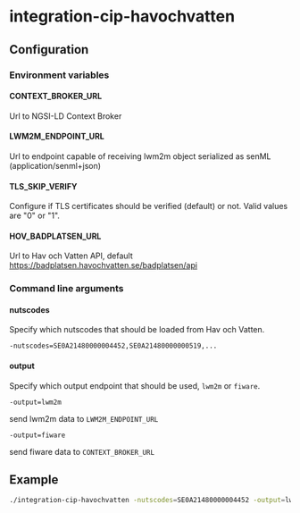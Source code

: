 # integration-cip-havochvatten

## Configuration

### Environment variables

#### CONTEXT_BROKER_URL

Url to NGSI-LD Context Broker

#### LWM2M_ENDPOINT_URL

Url to endpoint capable of receiving lwm2m object serialized as senML (application/senml+json) 

#### TLS_SKIP_VERIFY

Configure if TLS certificates should be verified (default) or not. Valid values are "0" or "1".

#### HOV_BADPLATSEN_URL

Url to Hav och Vatten API, default https://badplatsen.havochvatten.se/badplatsen/api

### Command line arguments

#### nutscodes

Specify which nutscodes that should be loaded from Hav och Vatten.

    -nutscodes=SE0A21480000004452,SE0A21480000000519,...

#### output

Specify which output endpoint that should be used, `lwm2m` or `fiware`.

    -output=lwm2m

send lwm2m data  to `LWM2M_ENDPOINT_URL`

    -output=fiware

send fiware data to `CONTEXT_BROKER_URL`

## Example

```bash
./integration-cip-havochvatten -nutscodes=SE0A21480000004452 -output=lwm2m
```
